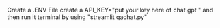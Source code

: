 Create a .ENV File
create a API_KEY="put your key here of chat gpt "
and then run it terminal by using "streamlit  qachat.py"
